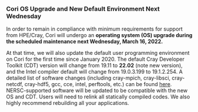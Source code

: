### Cori OS Upgrade and New Default Environment Next Wednesday

In order to remain in compliance with minimum requirements for support from
HPE/Cray, Cori will undergo an **operating system (OS) upgrade during the
scheduled maintenance next Wednesday, March 16, 2022.**

At that time, we will also update the default user programming environment on
Cori for the first time since January 2020. The default Cray Developer 
Toolkit (CDT) version will change from 19.11 to **22.02** (note new version), 
and the Intel compiler default will change from 19.0.3.199 to 19.1.2.254. A 
detailed list of software changes (including cray-mpich, cray-libsci, 
cray-netcdf, cray-hdf5, gcc, cce, intel, perftools, etc.) can be found 
[here](https://docs.nersc.gov/systems/cori/timeline/default_PE_history/2022Mar/).
NERSC-supported software will be updated to be compatible with the new OS and
CDT. Users will need to relink all statically compiled codes. We also highly
recommend rebuilding all your applications.
